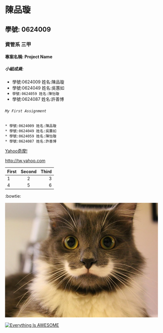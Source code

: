 # 陳品璇

## 學號: 0624009

### 資管系 三甲

#### 專案名稱: Project Name

##### 小組成員:
* 學號:0624009 姓名:陳品璇
* 學號:0624049 姓名:吳蕙如
* `學號:0624059 姓名:陳怡璇`
* 學號:0624087 姓名:許善博

###### `My First Assignment`

```
* 學號:0624009 姓名:陳品璇
* 學號:0624049 姓名:吳蕙如
* 學號:0624059 姓名:陳怡璇
* 學號:0624087 姓名:許善博
```

[Yahoo奇摩!](yahoo.com)

<http://tw.yahoo.com>


| First | Second | Third |
|:------|:------:|------:|
|1|2|3|
|4|5|6|

:bowtie:

![cat](cat.jpg "this is a cat")

[![Everything Is AWESOME](https://img.youtube.com/vi/StTqXEQ2l-Y/0.jpg)](https://www.youtube.com/watch?v=StTqXEQ2l-Y "Everything Is AWESOME")
